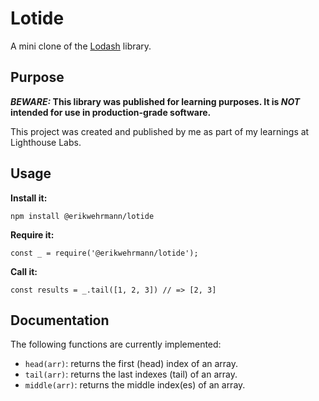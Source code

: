 # Lotide

A mini clone of the [Lodash](https://lodash.com) library.

## Purpose

**_BEWARE:_ This library was published for learning purposes. It is _NOT_ intended for use in production-grade software.**

This project was created and published by me as part of my learnings at Lighthouse Labs.

## Usage

**Install it:**

`npm install @erikwehrmann/lotide`

**Require it:**

`const _ = require('@erikwehrmann/lotide');`

**Call it:**

`const results = _.tail([1, 2, 3]) // => [2, 3]`

## Documentation

The following functions are currently implemented:

* `head(arr)`: returns the first (head) index of an array.
* `tail(arr)`: returns the last indexes (tail) of an array.
* `middle(arr)`: returns the middle index(es) of an array.

